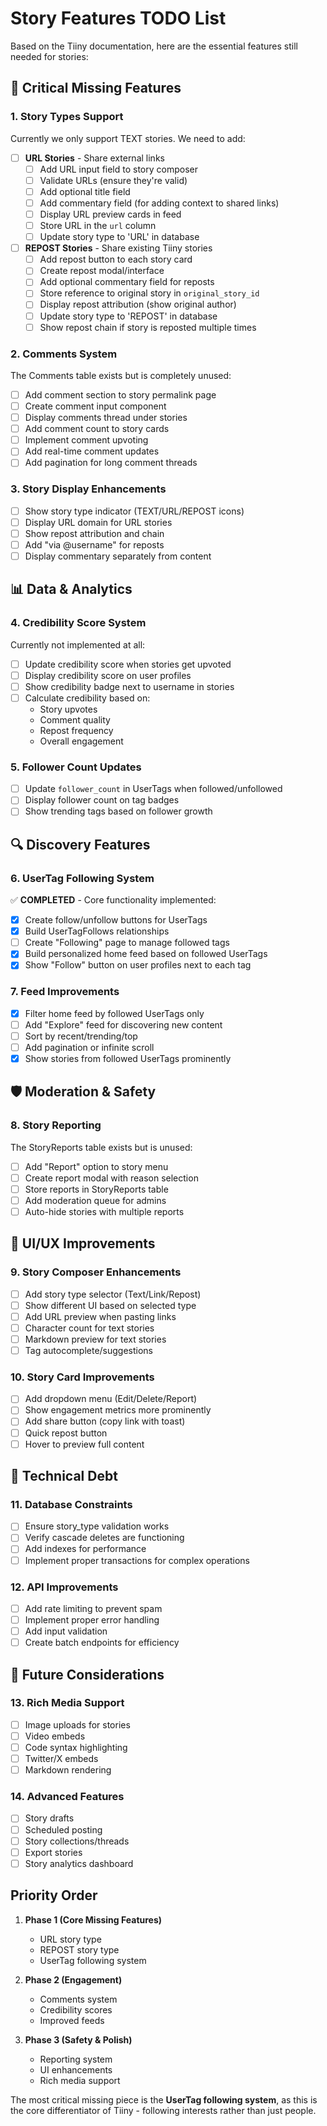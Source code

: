 # Story Features TODO List

Based on the Tiiny documentation, here are the essential features still needed for stories:

## 🚨 Critical Missing Features

### 1. Story Types Support

Currently we only support TEXT stories. We need to add:

- [ ] **URL Stories** - Share external links
  - [ ] Add URL input field to story composer
  - [ ] Validate URLs (ensure they're valid)
  - [ ] Add optional title field
  - [ ] Add commentary field (for adding context to shared links)
  - [ ] Display URL preview cards in feed
  - [ ] Store URL in the `url` column
  - [ ] Update story type to 'URL' in database

- [ ] **REPOST Stories** - Share existing Tiiny stories
  - [ ] Add repost button to each story card
  - [ ] Create repost modal/interface
  - [ ] Add optional commentary field for reposts
  - [ ] Store reference to original story in `original_story_id`
  - [ ] Display repost attribution (show original author)
  - [ ] Update story type to 'REPOST' in database
  - [ ] Show repost chain if story is reposted multiple times

### 2. Comments System

The Comments table exists but is completely unused:

- [ ] Add comment section to story permalink page
- [ ] Create comment input component
- [ ] Display comments thread under stories
- [ ] Add comment count to story cards
- [ ] Implement comment upvoting
- [ ] Add real-time comment updates
- [ ] Add pagination for long comment threads

### 3. Story Display Enhancements

- [ ] Show story type indicator (TEXT/URL/REPOST icons)
- [ ] Display URL domain for URL stories
- [ ] Show repost attribution and chain
- [ ] Add "via @username" for reposts
- [ ] Display commentary separately from content

## 📊 Data & Analytics

### 4. Credibility Score System

Currently not implemented at all:

- [ ] Update credibility score when stories get upvoted
- [ ] Display credibility score on user profiles
- [ ] Show credibility badge next to username in stories
- [ ] Calculate credibility based on:
  - Story upvotes
  - Comment quality
  - Repost frequency
  - Overall engagement

### 5. Follower Count Updates

- [ ] Update `follower_count` in UserTags when followed/unfollowed
- [ ] Display follower count on tag badges
- [ ] Show trending tags based on follower growth

## 🔍 Discovery Features

### 6. UserTag Following System

✅ **COMPLETED** - Core functionality implemented:

- [x] Create follow/unfollow buttons for UserTags
- [x] Build UserTagFollows relationships
- [ ] Create "Following" page to manage followed tags
- [x] Build personalized home feed based on followed UserTags
- [x] Show "Follow" button on user profiles next to each tag

### 7. Feed Improvements

- [x] Filter home feed by followed UserTags only
- [ ] Add "Explore" feed for discovering new content
- [ ] Sort by recent/trending/top
- [ ] Add pagination or infinite scroll
- [x] Show stories from followed UserTags prominently

## 🛡️ Moderation & Safety

### 8. Story Reporting

The StoryReports table exists but is unused:

- [ ] Add "Report" option to story menu
- [ ] Create report modal with reason selection
- [ ] Store reports in StoryReports table
- [ ] Add moderation queue for admins
- [ ] Auto-hide stories with multiple reports

## 🎨 UI/UX Improvements

### 9. Story Composer Enhancements

- [ ] Add story type selector (Text/Link/Repost)
- [ ] Show different UI based on selected type
- [ ] Add URL preview when pasting links
- [ ] Character count for text stories
- [ ] Markdown preview for text stories
- [ ] Tag autocomplete/suggestions

### 10. Story Card Improvements

- [ ] Add dropdown menu (Edit/Delete/Report)
- [ ] Show engagement metrics more prominently
- [ ] Add share button (copy link with toast)
- [ ] Quick repost button
- [ ] Hover to preview full content

## 🔧 Technical Debt

### 11. Database Constraints

- [ ] Ensure story_type validation works
- [ ] Verify cascade deletes are functioning
- [ ] Add indexes for performance
- [ ] Implement proper transactions for complex operations

### 12. API Improvements

- [ ] Add rate limiting to prevent spam
- [ ] Implement proper error handling
- [ ] Add input validation
- [ ] Create batch endpoints for efficiency

## 📱 Future Considerations

### 13. Rich Media Support

- [ ] Image uploads for stories
- [ ] Video embeds
- [ ] Code syntax highlighting
- [ ] Twitter/X embeds
- [ ] Markdown rendering

### 14. Advanced Features

- [ ] Story drafts
- [ ] Scheduled posting
- [ ] Story collections/threads
- [ ] Export stories
- [ ] Story analytics dashboard

## Priority Order

1. **Phase 1 (Core Missing Features)**
   - URL story type
   - REPOST story type
   - UserTag following system

2. **Phase 2 (Engagement)**
   - Comments system
   - Credibility scores
   - Improved feeds

3. **Phase 3 (Safety & Polish)**
   - Reporting system
   - UI enhancements
   - Rich media support

The most critical missing piece is the **UserTag following system**, as this is the core differentiator of Tiiny - following interests rather than just people.
